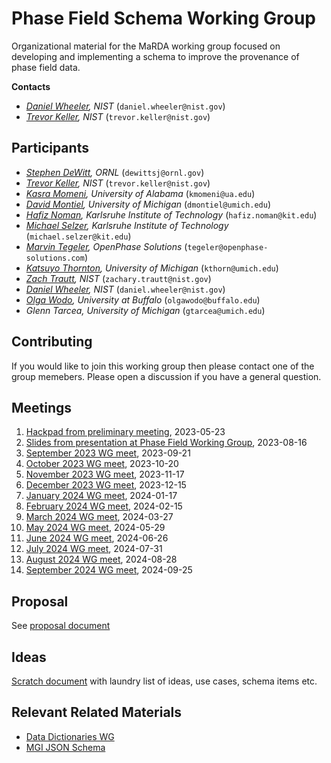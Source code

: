# Phase Field Schema Working Group

Organizational material for the MaRDA working group focused on developing and implementing a schema to improve the provenance of phase field data.

**Contacts**

- *[Daniel Wheeler](https://www.nist.gov/people/daniel-wheeler), NIST* (`daniel.wheeler@nist.gov`)
- *[Trevor Keller](https://www.nist.gov/people/trevor-keller), NIST* (`trevor.keller@nist.gov`)

## Participants

- *[Stephen DeWitt](https://www.ornl.gov/staff-profile/steve-j-dewitt), ORNL* (`dewittsj@ornl.gov`)
- *[Trevor Keller](https://www.nist.gov/people/trevor-keller), NIST* (`trevor.keller@nist.gov`)
- *[Kasra Momeni](https://eng.ua.edu/eng-directory/dr-kasra-momeni/), University of Alabama* (`kmomeni@ua.edu`)
- *[David Montiel](https://www.linkedin.com/in/david-montiel-36913733), University of Michigan* (`dmontiel@umich.edu`)
- *[Hafiz Noman](https://www.iam.kit.edu/mms/Mitarbeiter_5586.php), Karlsruhe Institute of Technology* (`hafiz.noman@kit.edu`)
- *[Michael Selzer](https://www.iam.kit.edu/mms/Mitarbeiter_selzer.php), Karlsruhe Institute of Technology* (`michael.selzer@kit.edu`)
- *[Marvin Tegeler](https://openphase-solutions.com/), OpenPhase Solutions* (`tegeler@openphase-solutions.com`)
- *[Katsuyo Thornton](https://thorntongroup.engin.umich.edu/), University of Michigan* (`kthorn@umich.edu`)
- *[Zach Trautt](https://www.nist.gov/people/zachary-trautt), NIST* (`zachary.trautt@nist.gov`)
- *[Daniel Wheeler](https://www.nist.gov/people/daniel-wheeler), NIST* (`daniel.wheeler@nist.gov`)
- *[Olga Wodo](https://engineering.buffalo.edu/materials-design-innovation/community.host.html/content/shared/engineering/materials-design-innovation/profiles/faculty/wodo-olga.html), University at Buffalo* (`olgawodo@buffalo.edu`)
- *Glenn Tarcea, University of Michigan* (`gtarcea@umich.edu`)

## Contributing

If you would like to join this working group then please contact one of the group memebers. Please open a discussion if you have a general question.

## Meetings

1. [Hackpad from preliminary meeting](https://hackmd.io/i0_rypRqS5WU_I2sI4W2kg), 2023-05-23
2. [Slides from presentation at Phase Field Working Group](https://slides.com/danielwheeler-1/phase-field-schema-marda), 2023-08-16
3. [September 2023 WG meet](./meeting-minutes/meet-002_2023-09-21.md), 2023-09-21
4. [October 2023 WG meet](./meeting-minutes/meet-003_2023-10-20.md), 2023-10-20
5. [November 2023 WG meet](./meeting-minutes/meet-004_2023-11-17.md), 2023-11-17
6. [December 2023 WG meet](./meeting-minutes/meet-005_2023-12-15.md), 2023-12-15
7. [January 2024 WG meet](./meeting-minutes/meet-006_2024-01-17.md), 2024-01-17
8. [February 2024 WG meet](./meeting-minutes/meet-007_2024-02-15.md), 2024-02-15
9. [March 2024 WG meet](./meeting-minutes/meet-008_2024-03-27.md), 2024-03-27
10. [May 2024 WG meet](./meeting-minutes/meet-009_2024-05-29.md), 2024-05-29
11. [June 2024 WG meet](./meeting-minutes/meet-010_2024-06-26.md), 2024-06-26
11. [July 2024 WG meet](./meeting-minutes/meet-011_2024-07-31.md), 2024-07-31
12. [August 2024 WG meet](./meeting-minutes/meet-012_2024-08-28.md), 2024-08-28
13. [September 2024 WG meet](./meeting-minutes/meet-013_2024-09-25.md), 2024-09-25

## Proposal

See [proposal document](./proposal.md)

## Ideas

[Scratch document](./ideas.md) with laundry list of ideas, use cases,
schema items etc.

## Relevant Related Materials

 - [Data Dictionaries WG](https://github.com/marda-dd/docs)
 - [MGI JSON Schema](https://github.com/usnistgov/mgi-json-schema/blob/main/ABOUT.md)
